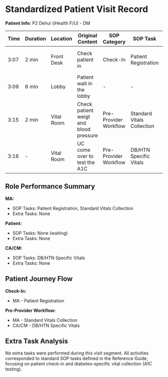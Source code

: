 # Standardized Patient Visit Record

**Patient Info:** P2 Dehui (iHealth F/U) - DM

| Time | Duration | Location | Original Content | SOP Category | SOP Task | Completed Checklist | Primary Role | Extra Task |
|------|----------|----------|------------------|--------------|----------|-------------------|--------------|------------|
| 3:07 | 2 min | Front Desk | Check patient in | Check-In | Patient Registration | ☐ Arrival time recorded<br>☐ Patient marked "Arrived" | MA | - |
| 3:09 | 6 min | Lobby | Patient wait in the lobby | - | - | - | Patient | - |
| 3:15 | 2 min | Vital Room | Check patient weigt and blood pressure | Pre-Provider Workflow | Standard Vitals Collection | ☐ Vitals collected<br>☐ Documented in EHR | MA | - |
| 3:16 | - | Vital Room | UC come over to test the A1C | Pre-Provider Workflow | DB/HTN Specific Vitals | ☐ Perform in-house A1C (if needed/available) | CA/CM | - |

## Role Performance Summary

**MA:**
- SOP Tasks: Patient Registration, Standard Vitals Collection
- Extra Tasks: None

**Patient:**
- SOP Tasks: None (waiting)
- Extra Tasks: None

**CA/CM:**
- SOP Tasks: DB/HTN Specific Vitals
- Extra Tasks: None

## Patient Journey Flow

**Check-In:**
- MA - Patient Registration

**Pre-Provider Workflow:**
- MA - Standard Vitals Collection
- CA/CM - DB/HTN Specific Vitals

## Extra Task Analysis

No extra tasks were performed during this visit segment. All activities corresponded to standard SOP tasks defined in the Reference Guide, focusing on patient check-in and diabetes-specific vital collection (A1C testing).